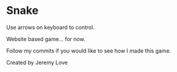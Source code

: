 # Snake

Use arrows on keyboard to control.

Website based game... for now.

Follow my commits if you would like to see how I made this game.

Created by Jeremy Love
